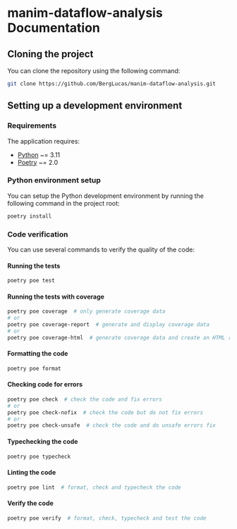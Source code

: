 # manim-dataflow-analysis Documentation

## Cloning the project

You can clone the repository using the following command:

```bash
git clone https://github.com/BergLucas/manim-dataflow-analysis.git
```

## Setting up a development environment

### Requirements

The application requires:

- [Python](https://www.python.org/) ~= 3.11
- [Poetry](https://python-poetry.org/) ~= 2.0

### Python environment setup

You can setup the Python development environment by running the following command in the project root:

```bash
poetry install
```

### Code verification

You can use several commands to verify the quality of the code:

#### Running the tests

```bash
poetry poe test
```

#### Running the tests with coverage

```bash
poetry poe coverage  # only generate coverage data
# or
poetry poe coverage-report  # generate and display coverage data
# or
poetry poe coverage-html  # generate coverage data and create an HTML report
```

#### Formatting the code

```bash
poetry poe format
```

#### Checking code for errors

```bash
poetry poe check  # check the code and fix errors
# or
poetry poe check-nofix  # check the code but do not fix errors
# or
poetry poe check-unsafe  # check the code and do unsafe errors fix
```

#### Typechecking the code

```bash
poetry poe typecheck
```

#### Linting the code

```bash
poetry poe lint  # format, check and typecheck the code
```

#### Verify the code

```bash
poetry poe verify  # format, check, typecheck and test the code
```
